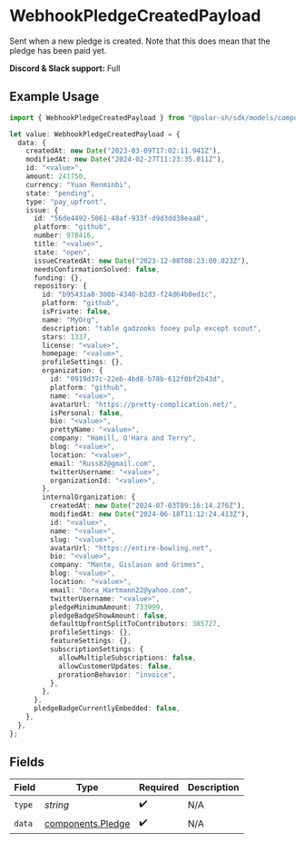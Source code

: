 # WebhookPledgeCreatedPayload

Sent when a new pledge is created. Note that this does mean that the pledge has been paid yet.

**Discord & Slack support:** Full

## Example Usage

```typescript
import { WebhookPledgeCreatedPayload } from "@polar-sh/sdk/models/components/webhookpledgecreatedpayload.js";

let value: WebhookPledgeCreatedPayload = {
  data: {
    createdAt: new Date("2023-03-09T17:02:11.941Z"),
    modifiedAt: new Date("2024-02-27T11:23:35.011Z"),
    id: "<value>",
    amount: 241750,
    currency: "Yuan Renminbi",
    state: "pending",
    type: "pay_upfront",
    issue: {
      id: "56de4492-5061-48af-933f-d9d3dd38eaa8",
      platform: "github",
      number: 978416,
      title: "<value>",
      state: "open",
      issueCreatedAt: new Date("2023-12-08T08:23:00.023Z"),
      needsConfirmationSolved: false,
      funding: {},
      repository: {
        id: "b95431a8-300b-4340-b2d3-f24d64b0ed1c",
        platform: "github",
        isPrivate: false,
        name: "MyOrg",
        description: "table gadzooks fooey pulp except scout",
        stars: 1337,
        license: "<value>",
        homepage: "<value>",
        profileSettings: {},
        organization: {
          id: "0919d37c-22eb-4bd8-b78b-612f0bf2b43d",
          platform: "github",
          name: "<value>",
          avatarUrl: "https://pretty-complication.net/",
          isPersonal: false,
          bio: "<value>",
          prettyName: "<value>",
          company: "Hamill, O'Hara and Terry",
          blog: "<value>",
          location: "<value>",
          email: "Russ82@gmail.com",
          twitterUsername: "<value>",
          organizationId: "<value>",
        },
        internalOrganization: {
          createdAt: new Date("2024-07-03T09:16:14.276Z"),
          modifiedAt: new Date("2024-06-18T11:12:24.413Z"),
          id: "<value>",
          name: "<value>",
          slug: "<value>",
          avatarUrl: "https://entire-bowling.net",
          bio: "<value>",
          company: "Mante, Gislason and Grimes",
          blog: "<value>",
          location: "<value>",
          email: "Dora_Hartmann22@yahoo.com",
          twitterUsername: "<value>",
          pledgeMinimumAmount: 733999,
          pledgeBadgeShowAmount: false,
          defaultUpfrontSplitToContributors: 385727,
          profileSettings: {},
          featureSettings: {},
          subscriptionSettings: {
            allowMultipleSubscriptions: false,
            allowCustomerUpdates: false,
            prorationBehavior: "invoice",
          },
        },
      },
      pledgeBadgeCurrentlyEmbedded: false,
    },
  },
};
```

## Fields

| Field                                                  | Type                                                   | Required                                               | Description                                            |
| ------------------------------------------------------ | ------------------------------------------------------ | ------------------------------------------------------ | ------------------------------------------------------ |
| `type`                                                 | *string*                                               | :heavy_check_mark:                                     | N/A                                                    |
| `data`                                                 | [components.Pledge](../../models/components/pledge.md) | :heavy_check_mark:                                     | N/A                                                    |